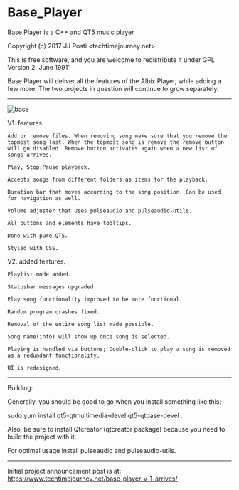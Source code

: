 # Base_Player
Base Player is a C++ and QT5 music player

Copyright (c) 2017 JJ Posti <techtimejourney.net>

This is free software, and you are welcome to redistribute it under
GPL Version 2, June 1991″

Base Player will deliver all the features of the Albix Player, while adding a few more. The two projects in question will continue to grow separately.


_____________________________________



![base](https://user-images.githubusercontent.com/29865797/34427319-de56b5dc-ec49-11e7-81ed-85e7a023b7ce.png)

V1. features:

    Add or remove files. When removing song make sure that you remove the topmost song last. When the topmost song is remove the remove button will go disabled. Remove button activates again when a new list of songs arrives.
    
    Play, Stop,Pause playback.
    
    Accepts songs from different folders as items for the playback.
    
    Duration bar that moves according to the song position. Can be used for navigation as well.
    
    Volume adjuster that uses pulseaudio and pulseaudio-utils.
    
    All buttons and elements have tooltips.
    
    Done with pure QT5.
    
    Styled with CSS.
    

V2. added features.

	Playlist mode added.

	Statusbar messages upgraded.
	
	Play song functionality improved to be more functional.
	
	Random program crashes fixed.
	
	Removal of the entire song list made possible.

	Song name(info) will show up once song is selected.
	
	Playing is handled via buttons; Double-click to play a song is removed as a redundant functionality.
	
	UI is redesigned.
____________________

Building:


Generally, you should be good to go when you install something like this:


sudo yum install qt5-qtmultimedia-devel qt5-qtbase-devel .


Also, be sure to install Qtcreator (qtcreator package) because you need to  build the project with it. 

For optimal usage install pulseaudio and pulseaudio-utils.
____________________________

Initial project announcement post is at: https://www.techtimejourney.net/base-player-v-1-arrives/
